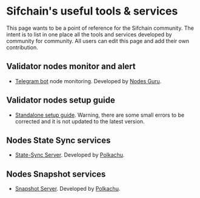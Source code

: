 # Sifchain's useful tools & services
This page wants to be a point of reference for the Sifchain community. The intent is to list in one place all the tools and services developed by community for community. All users can edit this page and add their own contribution.

## Validator nodes monitor and alert
- [Telegram bot](https://t.me/NodesGuru_bot) node monitoring. Developed by [Nodes Guru](https://nodes.guru/).

## Validator nodes setup guide
- [Standalone setup guide](https://github.com/Sifchain/sifchain-validators/blob/master/docs/nodes/setup/standalone/manual.md#standalone-manual). Warning, there are some small errors to be corrected and it is not updated to the latest version.

## Nodes State Sync services
- [State-Sync Server](https://polkachu.com/state_sync/sifchain). Developed by [Polkachu](https://polkachu.com/).

## Nodes Snapshot services
- [Snapshot Server](https://polkachu.com/tendermint_snapshots/sifchain). Developed by [Polkachu](https://polkachu.com/).
